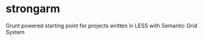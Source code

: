 strongarm
=========

Grunt powered starting point for projects written in LESS with Semantic Grid System
